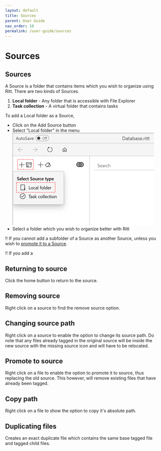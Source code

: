 ```yaml
---
layout: default
title: Sources
parent: User Guide
nav_order: 10
permalink: /user-guide/sources
---
```


# Sources

## Sources

A Source is a folder that contains items which you wish to organize using Ritt. There are two kinds of Sources.

1. **Local folder** - Any folder that is accessible with File Explorer
1. **Task collection** - A virtual folder that contains tasks

To add a Local folder as a Source,

- Click on the Add Source button
- Select "Local folder" in the menu <br/>![Add Source](/img/Add-Source.png)
- Select a folder which you wish to organize better with Ritt

:bangbang: If you cannot add a subfolder of a Source as another Source, unless you wish to [promote it to a Source](#promote-to-source).

:bangbang: If you add a 

## Returning to source

Click the home button to return to the source.

## Removing source

Right click on a source to find the remove source option.

## Changing source path

Right click on a source to enable the option to change its source path. Do note that any files already tagged in the original source will be inside the new source with the missing source icon and will have to be relocated.

## Promote to source

Right click on a file to enable the option to promote it to source, thus replacing the old source. This however, will remove existing files that have already been tagged.

## Copy path
Right click on a file to show the option to copy it's absolute path.

## Duplicating files

Creates an exact duplicate file which contains the same base tagged file and tagged child files.


